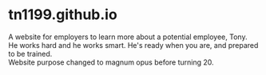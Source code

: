 # tn1199.github.io
A website for employers to learn more about a potential employee, Tony.
<br>He works hard and he works smart. He's ready when you are, and prepared to be trained.
<br>Website purpose changed to magnum opus before turning 20.
